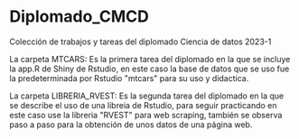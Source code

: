 # Diplomado_CMCD
Colección de trabajos y tareas del diplomado Ciencia de datos 2023-1

La carpeta MTCARS: Es la primera tarea del diplomado en la que se incluye la app.R de Shiny de Rstudio, en este caso la base de datos que se uso fue la predeterminada por Rstudio "mtcars" para su uso y didactica.

La carpeta LIBRERIA_RVEST: Es la segunda tarea del diplomado en la que se describe el uso de una libreia de Rstudio, para seguir practicando en este caso use la libreria "RVEST" para web scraping, también se observa paso a paso para la obtención de unos datos de una página web.
